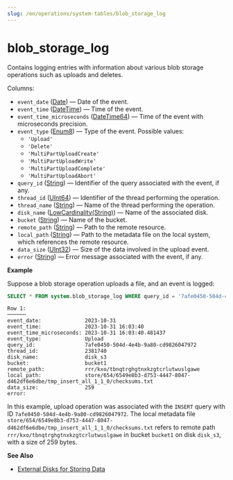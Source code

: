 ```yaml
---
slug: /en/operations/system-tables/blob_storage_log
---
```

# blob_storage_log

Contains logging entries with information about various blob storage operations such as uploads and deletes.

Columns:

- `event_date` ([Date](../../sql-reference/data-types/date.md)) — Date of the event.
- `event_time` ([DateTime](../../sql-reference/data-types/datetime.md)) — Time of the event.
- `event_time_microseconds` ([DateTime64](../../sql-reference/data-types/datetime64.md)) — Time of the event with microseconds precision.
- `event_type` ([Enum8](../../sql-reference/data-types/enum.md)) — Type of the event. Possible values:
    - `'Upload'`
    - `'Delete'`
    - `'MultiPartUploadCreate'`
    - `'MultiPartUploadWrite'`
    - `'MultiPartUploadComplete'`
    - `'MultiPartUploadAbort'`
- `query_id` ([String](../../sql-reference/data-types/string.md)) — Identifier of the query associated with the event, if any.
- `thread_id` ([UInt64](../../sql-reference/data-types/int-uint.md#uint-ranges)) — Identifier of the thread performing the operation.
- `thread_name` ([String](../../sql-reference/data-types/string.md)) — Name of the thread performing the operation.
- `disk_name` ([LowCardinality(String)](../../sql-reference/data-types/lowcardinality.md)) — Name of the associated disk.
- `bucket` ([String](../../sql-reference/data-types/string.md)) — Name of the bucket.
- `remote_path` ([String](../../sql-reference/data-types/string.md)) — Path to the remote resource.
- `local_path` ([String](../../sql-reference/data-types/string.md)) — Path to the metadata file on the local system, which references the remote resource.
- `data_size` ([UInt32](../../sql-reference/data-types/int-uint.md#uint-ranges)) — Size of the data involved in the upload event.
- `error` ([String](../../sql-reference/data-types/string.md)) — Error message associated with the event, if any.

**Example**

Suppose a blob storage operation uploads a file, and an event is logged:

```sql
SELECT * FROM system.blob_storage_log WHERE query_id = '7afe0450-504d-4e4b-9a80-cd9826047972' ORDER BY event_date, event_time_microseconds \G
```

```text
Row 1:
──────
event_date:              2023-10-31
event_time:              2023-10-31 16:03:40
event_time_microseconds: 2023-10-31 16:03:40.481437
event_type:              Upload
query_id:                7afe0450-504d-4e4b-9a80-cd9826047972
thread_id:               2381740
disk_name:               disk_s3
bucket:                  bucket1
remote_path:             rrr/kxo/tbnqtrghgtnxkzgtcrlutwuslgawe
local_path:              store/654/6549e8b3-d753-4447-8047-d462df6e6dbe/tmp_insert_all_1_1_0/checksums.txt
data_size:               259
error:
```

In this example, upload operation was associated with the `INSERT` query with ID `7afe0450-504d-4e4b-9a80-cd9826047972`. The local metadata file `store/654/6549e8b3-d753-4447-8047-d462df6e6dbe/tmp_insert_all_1_1_0/checksums.txt` refers to remote path `rrr/kxo/tbnqtrghgtnxkzgtcrlutwuslgawe` in bucket `bucket1` on disk `disk_s3`, with a size of 259 bytes.

**See Also**

- [External Disks for Storing Data](../../operations/storing-data.md)
